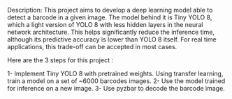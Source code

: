 Description:
  This project aims to develop a deep learning model able to detect a barcode in a given image. The model behind it is Tiny YOLO 8, which a light version of YOLO 8 with less hidden layers in the neural network architecture. This helps significantly reduce the inference time, although its predictive accuracy is lower than YOLO 8 itself. For real time applications, this trade-off can be accepted in most cases.


Here are the 3 steps for this project :

1- Implement Tiny YOLO 8 with pretrained weights. Using transfer learning, train a model on a set of ~6000 barcodes images.
2- Use the model trained for inference on a new image.
3- Use pyzbar to decode the barcode image.
